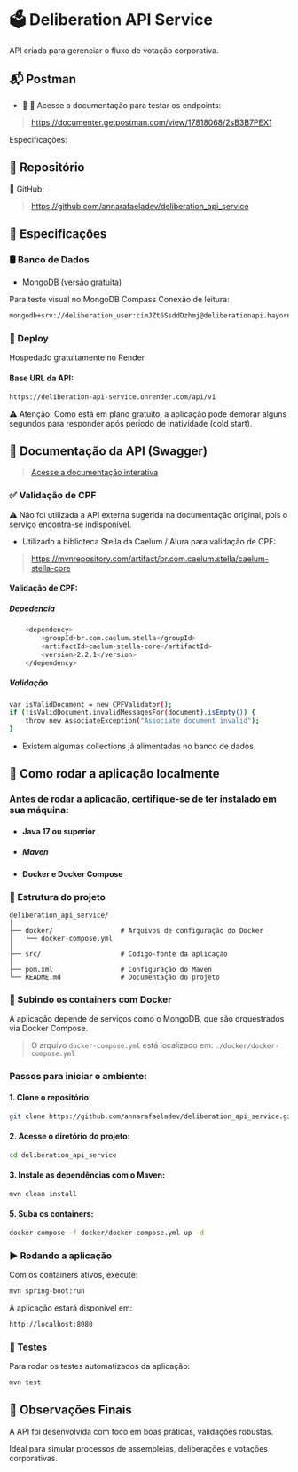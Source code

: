 # 🗳️ Deliberation API Service
API criada para gerenciar o fluxo de votação corporativa.

## 📬 Postman
* 🧾 🔗 Acesse a documentação para testar os endpoints: 
> https://documenter.getpostman.com/view/17818068/2sB3B7PEX1

Especificações:

## 📁 Repositório
🔗 GitHub: 
>  https://github.com/annarafaeladev/deliberation_api_service

## 🧾 Especificações
### 🛢️ Banco de Dados
* MongoDB (versão gratuita)

Para teste visual no MongoDB Compass Conexão de leitura:
```bash
mongodb+srv://deliberation_user:cimJZt6SsddDzhmj@deliberationapi.hayornf.mongodb.net/deliberationapidb
```

### 🚀 Deploy
Hospedado gratuitamente no Render

#### Base URL da API:
```bash 
https://deliberation-api-service.onrender.com/api/v1
```

⚠️ Atenção: Como está em plano gratuito, a aplicação pode demorar alguns segundos para responder após período de inatividade (cold start).

## 📖 Documentação da API (Swagger)
> <a href="https://deliberation-api-service.onrender.com/api/swagger-ui/index.html">Acesse a documentação interativa</a>

### ✅ Validação de CPF
⚠️ Não foi utilizada a API externa sugerida na documentação original, pois o serviço encontra-se indisponível.

* Utilizado a biblioteca Stella da Caelum / Alura para validação de CPF:
>  https://mvnrepository.com/artifact/br.com.caelum.stella/caelum-stella-core
#### Validação de CPF:

##### Depedencia
```bash yaml
    <dependency>
        <groupId>br.com.caelum.stella</groupId>
        <artifactId>caelum-stella-core</artifactId>
        <version>2.2.1</version>
    </dependency>

 ```
##### Validação 
``` bash java
var isValidDocument = new CPFValidator();
if (!isValidDocument.invalidMessagesFor(document).isEmpty()) {    
    throw new AssociateException("Associate document invalid");
}

 ```

* Existem algumas collections já alimentadas no banco de dados.

## 🚀 Como rodar a aplicação localmente

### Antes de rodar a aplicação, certifique-se de ter instalado em sua máquina:

* #### Java 17 ou superior

* ##### Maven

* #### Docker e Docker Compose

### 📂 Estrutura do projeto

```
deliberation_api_service/
│
├── docker/                 # Arquivos de configuração do Docker
│   └── docker-compose.yml
│
├── src/                    # Código-fonte da aplicação
│
├── pom.xml                 # Configuração do Maven
└── README.md               # Documentação do projeto
```
### 🐳 Subindo os containers com Docker
A aplicação depende de serviços como o MongoDB, que são orquestrados via Docker Compose.

> O arquivo `docker-compose.yml` está localizado em: `./docker/docker-compose.yml`
### Passos para iniciar o ambiente:
#### 1. Clone o repositório:

```bash
git clone https://github.com/annarafaeladev/deliberation_api_service.git
```
#### 2. Acesse o diretório do projeto:

```bash
cd deliberation_api_service
```
#### 3. Instale as dependências com o Maven:

```bash 
mvn clean install
```
#### 5. Suba os containers:

```bash
docker-compose -f docker/docker-compose.yml up -d
```
### ▶️ Rodando a aplicação
Com os containers ativos, execute:

```bash
mvn spring-boot:run
```

A aplicação estará disponível em:

```bash
http://localhost:8080
```
### 🧪 Testes
Para rodar os testes automatizados da aplicação:

```bash 
mvn test
```

## 📌 Observações Finais
A API foi desenvolvida com foco em boas práticas, validações robustas.

Ideal para simular processos de assembleias, deliberações e votações corporativas.
